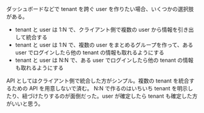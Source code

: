 ダッシュボードなどで tenant を跨ぐ user を作りたい場合、いくつかの選択肢がある。

- tenant と user は 1:N で、クライアント側で複数の user から情報を引き出して統合する
- tenant と user は 1:N で、複数の user をまとめるグループを作って、ある user でログインしたら他の tenant の情報も取れるようにする
- tenant と user は N:N で、ある user でログインしたら他の tenant の情報も取れるようにする

API としてはクライアント側で統合した方がシンプル。複数の tenant を統合するための API を用意しないで済む。
N:N で作るのはいちいち tenant を明示したり、紐づけたりするのが面倒だった。user が確定したら tenant も確定した方がいいと思う。
